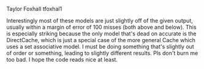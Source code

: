 Taylor Foxhall
tfoxhal1

Interestingly most of these models are just slightly off of the given output, usually within a margin of error of 100 misses (both above and below). This is especially striking because the only model that's dead on accurate is the DirectCache, which is just a special case of the more general Cache which uses a set associative model. I must be doing something that's slightly out of order or something, leading to slightly different results. Pls don't burn me too bad. I hope the code reads nice at least.
